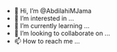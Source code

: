- 👋 Hi, I’m @AbdilahiMJama
- 👀 I’m interested in ...
- 🌱 I’m currently learning ...
- 💞️ I’m looking to collaborate on ...
- 📫 How to reach me ...

<!---
AbdilahiMJama/AbdilahiMJama is a ✨ special ✨ repository because its `README.md` (this file) appears on your GitHub profile.
You can click the Preview link to take a look at your changes.
--->
